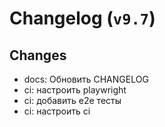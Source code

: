 # Changelog (`v9.7`)

## Changes
- docs: Обновить CHANGELOG
- ci: настроить playwright
- ci: добавить e2e тесты
- ci: настроить ci